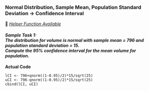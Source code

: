 ### Normal Distribution, Sample Mean, Population Standard Deviation &#8594; Confidence Interval
:white_heart: [_Helper Function Available_](../../[SC]-Descriptive-Analytics/[SC]-Sampling-and-Estimation/[HF]-Confidence-Interval-Known-Population-sd.md)
#### **_Sample Task 1:</br>The distribution for volume is normal with sample mean = 796 and population standard deviation = 15.</br>Compute the 95% confidence interval for the mean volume for population._**
**Actual Code**
```
lCI <- 796+qnorm((1-0.95)/2)*15/sqrt(25)
uCI <- 796-qnorm((1-0.95)/2)*15/sqrt(25)
cbind(lCI, uCI)
```
